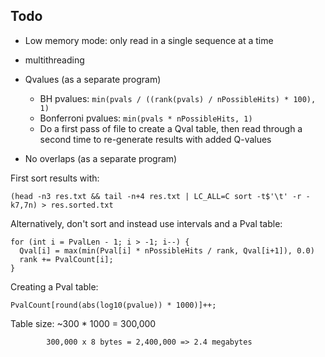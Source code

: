 ## Todo

- Low memory mode: only read in a single sequence at a time

- multithreading

- Qvalues (as a separate program)
  + BH pvalues: `min(pvals / ((rank(pvals) / nPossibleHits) * 100), 1)`
  + Bonferroni pvalues: `min(pvals * nPossibleHits, 1)`
  + Do a first pass of file to create a Qval table, then read through
    a second time to re-generate results with added Q-values

- No overlaps (as a separate program)


First sort results with:

```
(head -n3 res.txt && tail -n+4 res.txt | LC_ALL=C sort -t$'\t' -r -k7,7n) > res.sorted.txt
```

Alternatively, don't sort and instead use intervals and a Pval table:

```
for (int i = PvalLen - 1; i > -1; i--) {
  Qval[i] = max(min(Pval[i] * nPossibleHits / rank, Qval[i+1]), 0.0)
  rank += PvalCount[i];
}
```

Creating a Pval table:

  `PvalCount[round(abs(log10(pvalue)) * 1000)]++;`

Table size: ~300 * 1000 = 300,000

            300,000 x 8 bytes = 2,400,000 => 2.4 megabytes


